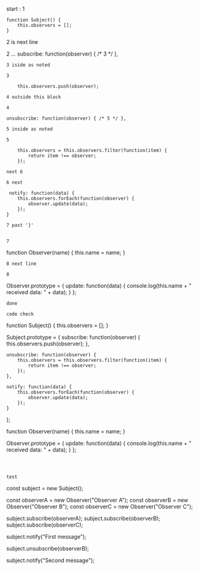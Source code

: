 

start : 1
```
function Subject() {
    this.observers = [];
}
```
2 is next line

2 
...
     subscribe: function(observer) { /* 3 */ },
```
3 iside as noted

3
```
        this.observers.push(observer);
```
4 outside this block

4
```
    unsubscribe: function(observer) { /* 5 */ },
```
5 inside as noted

5
```
        this.observers = this.observers.filter(function(item) {
            return item !== observer;
        });
```
next 6

6 next
```
     notify: function(data) {
        this.observers.forEach(function(observer) {
            observer.update(data);
        });
    }
```
7 past '}' 


7
```
function Observer(name) {
    this.name = name;
}
```
8 next line

8
```
Observer.prototype = {
    update: function(data) {
        console.log(this.name + " received data: " + data);
    }
};
```
done

code check
```
function Subject() {
    this.observers = [];
}

Subject.prototype = {
    subscribe: function(observer) {
        this.observers.push(observer);
    },

    unsubscribe: function(observer) {
        this.observers = this.observers.filter(function(item) {
            return item !== observer;
        });
    },

    notify: function(data) {
        this.observers.forEach(function(observer) {
            observer.update(data);
        });
    }
};

function Observer(name) {
    this.name = name;
}

Observer.prototype = {
    update: function(data) {
        console.log(this.name + " received data: " + data);
    }
};

```



test
```
const subject = new Subject();

const observerA = new Observer("Observer A");
const observerB = new Observer("Observer B");
const observerC = new Observer("Observer C");

subject.subscribe(observerA);
subject.subscribe(observerB);
subject.subscribe(observerC);

subject.notify("First message");

subject.unsubscribe(observerB);

subject.notify("Second message");
```


